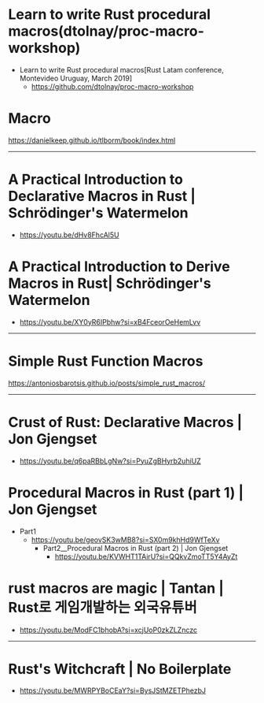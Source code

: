 # Learn to write Rust procedural macros(dtolnay/proc-macro-workshop)
- Learn to write Rust procedural macros[Rust Latam conference, Montevideo Uruguay, March 2019]
  - https://github.com/dtolnay/proc-macro-workshop

# Macro

https://danielkeep.github.io/tlborm/book/index.html

<hr>

# A Practical Introduction to Declarative Macros in Rust | Schrödinger's Watermelon

- https://youtu.be/dHv8FhcAl5U

# A Practical Introduction to Derive Macros in Rust| Schrödinger's Watermelon
- https://youtu.be/XY0yR6IPbhw?si=xB4FceorOeHemLvv

<hr>

# Simple Rust Function Macros

https://antoniosbarotsis.github.io/posts/simple_rust_macros/

<hr>

# Crust of Rust: Declarative Macros | Jon Gjengset
- https://youtu.be/q6paRBbLgNw?si=PyuZgBHyrb2uhiUZ

# Procedural Macros in Rust (part 1) | Jon Gjengset
- Part1
  - https://youtu.be/geovSK3wMB8?si=SX0m9khHd9WfTeXv
    - Part2__Procedural Macros in Rust (part 2) | Jon Gjengset
      - https://youtu.be/KVWHT1TAirU?si=QQkvZmoTT5Y4AyZt

# rust macros are magic | Tantan | Rust로 게임개발하는 외국유튜버
- https://youtu.be/ModFC1bhobA?si=xcjUoP0zkZLZnczc


<hr>

# Rust's Witchcraft | No Boilerplate
- https://youtu.be/MWRPYBoCEaY?si=BysJStMZETPhezbJ